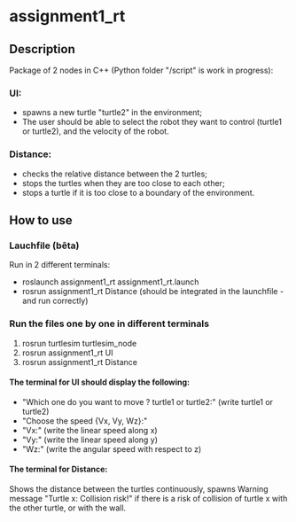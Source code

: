 # assignment1_rt

## Description
Package of 2 nodes in C++ (Python folder "/script" is work in progress):
### UI: 
- spawns a new turtle "turtle2" in the environment;
- The user should be able to select the robot they want to control (turtle1 or turtle2), and the velocity of the robot.

### Distance: 
- checks the relative distance between the 2 turtles;
- stops the turtles when they are too close to each other;
- stops a turtle if it is too close to a boundary of the environment.


## How to use

### Lauchfile (bêta)
Run in 2 different terminals:
- roslaunch assignment1_rt assignment1_rt.launch
- rosrun assignment1_rt Distance (should be integrated in the launchfile - and run correctly)

### Run the files one by one in different terminals
1) rosrun turtlesim turtlesim_node
2) rosrun assignment1_rt UI
3) rosrun assignment1_rt Distance

#### The terminal for UI should display the following:
- "Which one do you want to move ? turtle1 or turtle2:"
(write turtle1 or turtle2)
- "Choose the speed {Vx, Vy, Wz}:"
- "Vx:"
(write the linear speed along x)
- "Vy:"
(write the linear speed along y)
- "Wz:"
(write the angular speed with respect to z)

#### The terminal for Distance:
Shows the distance between the turtles continuously, spawns Warning message "Turtle x: Collision risk!" if there is a risk of collision of turtle x with the other turtle, or with the wall.
